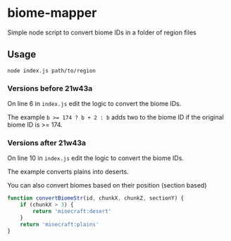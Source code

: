 # biome-mapper

Simple node script to convert biome IDs in a folder of region files

## Usage

```
node index.js path/to/region
```

### Versions before 21w43a
On line 6 in `index.js` edit the logic to convert the biome IDs.

The example `b >= 174 ? b + 2 : b` adds two to the biome ID if the original biome ID is >= 174.

### Versions after 21w43a
On line 10 in `index.js` edit the logic to convert the biome IDs.

The example converts plains into deserts.

You can also convert biomes based on their position (section based)

```js
function convertBiomeStr(id, chunkX, chunkZ, sectionY) {
	if (chunkX > 3) {
		return 'minecraft:desert'
	}
	return 'minecraft:plains'
}
```
